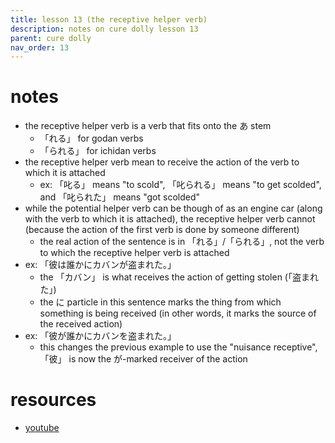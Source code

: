 ```yaml
---
title: lesson 13 (the receptive helper verb)
description: notes on cure dolly lesson 13
parent: cure dolly
nav_order: 13
---
```

# notes
- the receptive helper verb is a verb that fits onto the あ stem
	- 「れる」 for godan verbs
	- 「られる」 for ichidan verbs
- the receptive helper verb mean to receive the action of the verb to which it is attached
	- ex: 「叱る」 means "to scold", 「叱られる」 means "to get scolded", and 「叱られた」 means "got scolded"
- while the potential helper verb can be though of as an engine car (along with the verb to which it is attached), the receptive helper verb cannot (because the action of the first verb is done by someone different)
	- the real action of the sentence is in 「れる」/「られる」, not the verb to which the receptive helper verb is attached
- ex: 「彼は誰かにカバンが盗まれた。」
	- the 「カバン」 is what receives the action of getting stolen (「盗まれた」)
	- the に particle in this sentence marks the thing from which something is being received (in other words, it marks the source of the received action)
- ex: 「彼が誰かにカバンを盗まれた。」
	- this changes the previous example to use the "nuisance receptive", 「彼」 is now the が-marked receiver of the action
# resources
- [youtube](https://www.youtube.com/watch?v=cvV6d-RETs8)